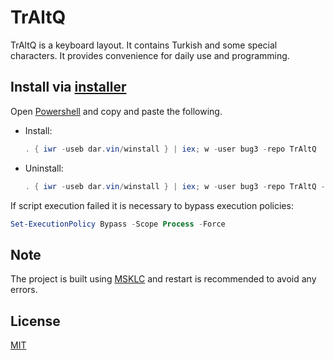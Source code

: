 # TrAltQ

TrAltQ is a keyboard layout. It contains Turkish and some special characters. It provides convenience for daily use and programming.

## Install via [installer](https://github.com/bug3/installer)

Open [Powershell](https://github.com/PowerShell/PowerShell) and copy and paste the following.

-   Install:

    ```powershell
    . { iwr -useb dar.vin/winstall } | iex; w -user bug3 -repo TrAltQ
    ```

-   Uninstall:

    ```powershell
    . { iwr -useb dar.vin/winstall } | iex; w -user bug3 -repo TrAltQ -remove $true
    ```

If script execution failed it is necessary to bypass execution policies:

```powershell
Set-ExecutionPolicy Bypass -Scope Process -Force
```

## Note

The project is built using [MSKLC](https://www.microsoft.com/en-us/download/details.aspx?id=102134) and restart is recommended to avoid any errors.

## License

[MIT](https://choosealicense.com/licenses/mit/)
